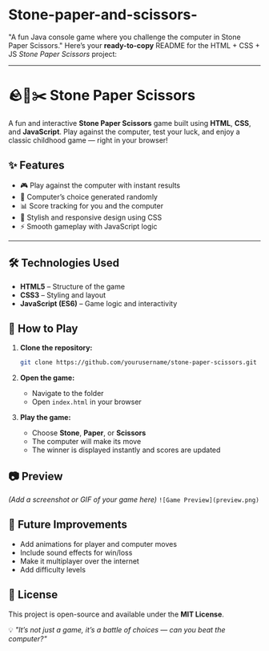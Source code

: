 # Stone-paper-and-scissors-
"A fun Java console game where you challenge the computer in Stone Paper Scissors."
Here’s your **ready-to-copy** README for the HTML + CSS + JS *Stone Paper Scissors* project:

---

# 🪨📄✂️ Stone Paper Scissors

A fun and interactive **Stone Paper Scissors** game built using **HTML**, **CSS**, and **JavaScript**.
Play against the computer, test your luck, and enjoy a classic childhood game — right in your browser!

## ✨ Features

* 🎮 Play against the computer with instant results
* 🧠 Computer’s choice generated randomly
* 📊 Score tracking for you and the computer
* 🎨 Stylish and responsive design using CSS
* ⚡ Smooth gameplay with JavaScript logic

---

## 🛠️ Technologies Used

* **HTML5** – Structure of the game
* **CSS3** – Styling and layout
* **JavaScript (ES6)** – Game logic and interactivity

## 🚀 How to Play

1. **Clone the repository:**

   ```bash
   git clone https://github.com/yourusername/stone-paper-scissors.git
   ```

2. **Open the game:**

   * Navigate to the folder
   * Open `index.html` in your browser

3. **Play the game:**

   * Choose **Stone**, **Paper**, or **Scissors**
   * The computer will make its move
   * The winner is displayed instantly and scores are updated

## 📷 Preview

*(Add a screenshot or GIF of your game here)*
`![Game Preview](preview.png)`

## 🎯 Future Improvements

* Add animations for player and computer moves
* Include sound effects for win/loss
* Make it multiplayer over the internet
* Add difficulty levels

  
## 📜 License

This project is open-source and available under the **MIT License**.

💡 *"It’s not just a game, it’s a battle of choices — can you beat the computer?"*

